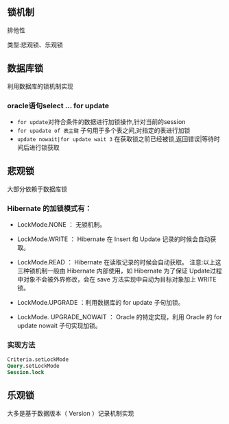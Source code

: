 锁机制
---

排他性

类型:悲观锁、乐观锁

## 数据库锁
利用数据库的锁机制实现
### oracle语句select ... for update
- `for update`对符合条件的数据进行加锁操作,针对当前的session
- `for upadate of 表主键` 子句用于多个表之间,对指定的表进行加锁
- `update nowait|for update wait 3` 在获取锁之前已经被锁,返回错误|等待时间后进行锁获取

## 悲观锁
大部分依赖于数据库锁

### Hibernate 的加锁模式有：
- LockMode.NONE ： 无锁机制。
- LockMode.WRITE ： Hibernate 在 Insert 和 Update 记录的时候会自动获取。
- LockMode.READ ： Hibernate 在读取记录的时候会自动获取。
注意:以上这三种锁机制一般由 Hibernate 内部使用，如 Hibernate 为了保证 Update过程中对象不会被外界修改，会在 save 方法实现中自动为目标对象加上 WRITE 锁。

- LockMode.UPGRADE ：利用数据库的 for update 子句加锁。
- LockMode. UPGRADE_NOWAIT ： Oracle 的特定实现，利用 Oracle 的 for update nowait 子句实现加锁。

### 实现方法
```sql
Criteria.setLockMode
Query.setLockMode
Session.lock

```

## 乐观锁
大多是基于数据版本（ Version ）记录机制实现

